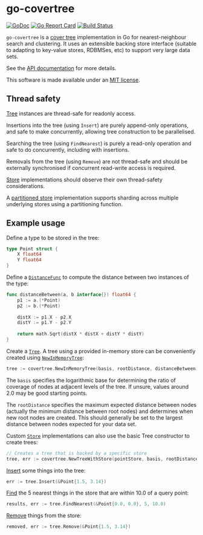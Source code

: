 # go-covertree

[![GoDoc](https://godoc.org/github.com/mandykoh/go-covertree?status.svg)](https://godoc.org/github.com/mandykoh/go-covertree)
[![Go Report Card](https://goreportcard.com/badge/github.com/mandykoh/go-covertree)](https://goreportcard.com/report/github.com/mandykoh/go-covertree)
[![Build Status](https://travis-ci.org/mandykoh/go-covertree.svg?branch=master)](https://travis-ci.org/mandykoh/go-covertree)

`go-covertree` is a [cover tree](http://hunch.net/~jl/projects/cover_tree/icml_final/final-icml.pdf) implementation in Go for nearest-neighbour search and clustering. It uses an extensible backing store interface (suitable to adapting to key-value stores, RDBMSes, etc) to support very large data sets.

See the [API documentation](https://godoc.org/github.com/mandykoh/go-covertree) for more details.

This software is made available under an [MIT license](LICENSE).


## Thread safety

[Tree](https://godoc.org/github.com/mandykoh/go-covertree#Tree) instances are thread-safe for readonly access.

Insertions into the tree (using `Insert`) are purely append-only operations, and safe to make concurrently, allowing tree construction to be parallelised.

Searching the tree (using `FindNearest`) is purely a read-only operation and safe to do concurrently, including with insertions.

Removals from the tree (using `Remove`) are not thread-safe and should be externally synchronised if concurrent read-write access is required.

[Store](https://godoc.org/github.com/mandykoh/go-covertree#Store) implementations should observe their own thread-safety considerations.

A [partitioned store](https://godoc.org/github.com/mandykoh/go-covertree#NewPartitionedStore) implementation supports sharding across multiple underlying stores using a partitioning function.

## Example usage

Define a type to be stored in the tree:

```go
type Point struct {
    X float64
    Y float64
}
```

Define a [`DistanceFunc`](https://godoc.org/github.com/mandykoh/go-covertree#DistanceFunc) to compute the distance between two instances of the type:

```go
func distanceBetween(a, b interface{}) float64 {
    p1 := a.(*Point)
    p2 := b.(*Point)
	
    distX := p1.X - p2.X
    distY := p1.Y - p2.Y
	
    return math.Sqrt(distX * distX + distY * distY)
}
```

Create a [`Tree`](https://godoc.org/github.com/mandykoh/go-covertree#Tree). A tree using a provided in-memory store can be conveniently created using [`NewInMemoryTree`](https://godoc.org/github.com/mandykoh/go-covertree#NewInMemoryTree):

```go
tree := covertree.NewInMemoryTree(basis, rootDistance, distanceBetween)
```

The `basis` specifies the logarithmic base for determining the ratio of coverage of nodes at adjacent levels of the tree. If unsure, values around 2.0 may be good starting points.

The `rootDistance` specifies the maximum expected distance between nodes (actually the minimum distance between root nodes) and determines when new root nodes are created. This should generally be set to the largest distance between nodes expected for your data set.

Custom [`Store`](https://godoc.org/github.com/mandykoh/go-covertree#Store) implementations can also use the basic Tree constructor to create trees:

```go
// Creates a tree that is backed by a specific store
tree, err := covertree.NewTreeWithStore(pointStore, basis, rootDistance, distanceBetween)       
```

[Insert](https://godoc.org/github.com/mandykoh/go-covertree#Tree.Insert) some things into the tree:

```go
err := tree.Insert(&Point{1.5, 3.14})
```

[Find](https://godoc.org/github.com/mandykoh/go-covertree#Tree.FindNearest) the 5 nearest things in the store that are within 10.0 of a query point:

```go
results, err := tree.FindNearest(&Point{0.0, 0.0}, 5, 10.0)
```

[Remove](https://godoc.org/github.com/mandykoh/go-covertree#Tree.Remove) things from the store:

```go
removed, err := tree.Remove(&Point{1.5, 3.14})
```
